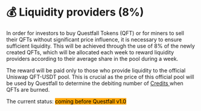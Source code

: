 # 💰 Liquidity providers (8%)

In order for investors to buy Questfall Tokens (QFT) or for miners to sell their QFTs without significant price influence, it is necessary to ensure sufficient liquidity. This will be achieved through the use of 8% of the newly created QFTs, which will be allocated each week to reward liquidity providers according to their average share in the pool during a week.

The reward will be paid only to those who provide liquidity to the official Uniswap QFT-USDT pool. This is crucial as the price of this official pool will be used by Questfall to determine the debiting number of [Credits ](../assets/gold-off-chain.md)when QFTs are burned.





The current status: <mark style="background-color:orange;">coming before Questfall v1.0</mark>&#x20;
